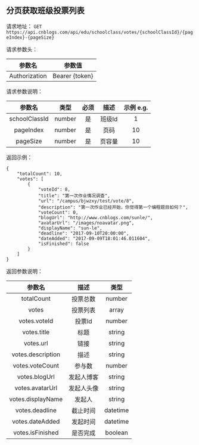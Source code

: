 ## 分页获取班级投票列表
请求地址：
`GET https://api.cnblogs.com/api/edu/schoolclass/votes/{schoolClassId}/{pageIndex}-{pageSize}`

请求参数头：

|参数名|参数值|
|:---:|:---:|
|Authorization|Bearer {token}|


请求参数说明：

|参数名|类型|必须|描述|示例 e.g.|
|:---:|:---:|:---:|:---:|:---:|
|schoolClassId|number|是|班级Id|1|
|pageIndex|number|是|页码|10|
|pageSize|number|是|页容量|10|


返回示例：
```
{
    "totalCount": 10,
    "votes": [
        {
            "voteId": 8,
            "title": "第一次作业情况调查",
            "url": "/campus/bjwzxy/test/vote/8",
            "description": "第一次作业已经开始，你觉得第一个编程题目如何？",
            "voteCount": 0,
            "blogUrl": "http://www.cnblogs.com/sunle/",
            "avatarUrl": "/images/noavatar.png",
            "displayName": "sun-le",
            "deadline": "2017-09-10T20:00:00",
            "dateAdded": "2017-09-09T18:01:46.011604",
            "isFinished": false
        }
    ]
}
```


返回参数说明：

|参数名|描述|类型|
|:---:|:---:|:---:|
|totalCount|投票总数|number|
|votes|投票列表|array|
|votes.voteId|投票Id|number|
|votes.title|标题|string|
|votes.url|链接|string|
|votes.description|描述|string|
|votes.voteCount|参与数|number|
|votes.blogUrl|发起人博客|string|
|votes.avatarUrl|发起人头像|string|
|votes.displayName|发起人|string|
|votes.deadline|截止时间|datetime|
|votes.dateAdded|发起时间|datetime|
|votes.isFinished|是否完成|boolean|





